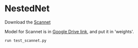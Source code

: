 # NestedNet
Download the [Scannet](http://kaldir.vc.in.tum.de/scannet_benchmark/documentation)

Model for Scannet is in [Google Drive link](https://drive.google.com/file/d/1Uyy3QBo5TzfyIgD1Jy35H-dtoG8Xb7IW/view?usp=sharing), and put it in 'weights'.

```
run test_scannet.py
```

